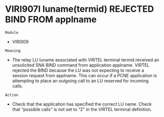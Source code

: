 # VIRI907I luname(termid) REJECTED BIND FROM applname

`Module`
- VIR0I09

`Meaning`
- The relay LU luname associated with VIRTEL terminal termid received an unsolicited SNA BIND command from application applname. VIRTEL rejected the BIND because the LU was not expecting to receive a session request from applname. This can occur if a PCNE application is attempting to place an outgoing call to an LU reserved for incoming calls.

`Action`
- Check that the application has specified the correct LU name. Check that “possible calls” is not set to “2” in the VIRTEL terminal definition.

